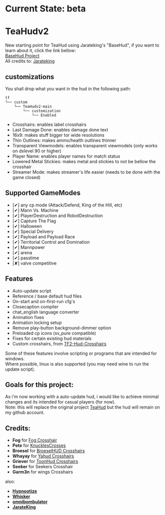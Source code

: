 # Current State: beta

# TeaHudv2

New starting point for TeaHud using Jarateking's "BaseHud", if you want to learn about it, click the link bellow: <br>
[BaseHud Project](https://github.com/JarateKing/BaseHud) <br>
All credits to: [Jarateking](https://github.com/JarateKing)

## customizations

You shall drop what you want in the hud in the following path:

```
tf
└── custom
    └── TeaHudv2-main
        └── customization
            └── Enabled
```

* Crosshairs: enables label crosshairs
* Last Damage Done: enables damage done text
* 16x9: makes stuff bigger tor wide resolutions
* Thin Outlines: makes ammo/health outlines thinner
* Transparent Viewmodels: enables transparent viewmodels (only works on dxlevel 90 or higher)
* Player Name: enables player names for match status
* Lowered Metal Stickies: makes metal and stickies to not be bellow the crosshair
* Streamer Mode: makes streamer's life easier (needs to be done with the game closed)

## Supported GameModes

* [✔] any cp mode (Attack/Defend, King of the Hill, etc)
* [✔] Mann Vs. Machine
* [✔] PlayerDestruction and RobotDestruction	
* [✔] Capture The Flag	
* [✔] Halloween
* [✔] Special Delivery
* [✔] Payload and Payload Race
* [✔] Territorial Control and Domination
* [✔] Mannpower
* [✔] arena
* [✔] passtime
* [✘] valve competitive

## Features

* Auto-update script
* Reference / base default hud files
* On-start and on-first-run cfg's
* Closecaption compiler
* chat_english language converter
* Animation fixes
* Animation locking setup
* Remove play-button background-dimmer option
* Preloaded cp icons (sv_pure compatible)
* Fixes for certain existing hud materials
* Custom crosshairs, from [
TF2-Hud-Crosshairs](https://github.com/Hypnootize/TF2-Hud-Crosshairs)

Some of these features involve scripting or programs that are intended for windows.<br>
Where possible, linux is also supported (you may need wine to run the update script).

## Goals for this project:
As i'm now working with a auto-update hud, i would like to achieve minimal changes and its intended for casual players (for now). <br>
Note: this will replace the original project [TeaHud](https://github.com/DrinkinTea22/TeaHud) but the hud will remain on 
my github account.

## Credits:
* **Fog** for [Fog Crosshair](https://www.teamfortress.tv/14702/release-fogs-crosshairs-v3)<br>
* **Pete** for [KnucklesCrosses](https://www.teamfortress.tv/26790/official-knucklescrosses-release)<br>
* **Broesel** for [BroeselHUD Crosshairs](https://sourceforge.net/projects/broeselhud)<br>
* **Whayay** for [Yahud Crosshairs](https://github.com/whayay/yahud)<br>
* **Griever** for [ToonHud Crosshairs](https://toonhud.com/)<br>
* **Seeker** for Seekers Crosshair<br>
* **Garm3n** for wings Crosshairs<br>

also:

- [**Hypnootize**](https://github.com/Hypnootize)
- [**Whisker**](https://github.com/rbjaxter)
- [**omnibombulator**](https://github.com/omnibombulator)
- [**JarateKing**](https://github.com/JarateKing)
